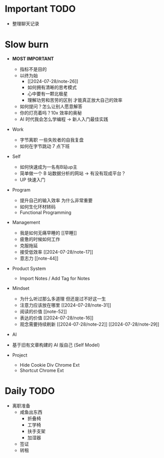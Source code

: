 # Important TODO
- 整理聊天记录

# Slow burn
- **MOST IMPORTANT**
  - 指标不是目的
  - 以终为始
    - [[2024-07-28/note-26]]
    - 如何拥有清晰的思考模式
    - 心中要有一颗北极星
    - 理解功劳和苦劳的区别 才能真正放大自己的效率
  - 如何提问？怎么让别人愿意解答
  - 你的灯亮着吗？10x 效率的奥秘
  - AI 时代我会怎么学编程 -> 新人入门最佳实践

- Work
  - 字节离职 一些失败者的自我复盘
  - 如何在字节跳动 7 点下班

- Self
  - 如何快速成为一名有B站up主
  - 简单做一个 B 站数据分析的网站 -> 有没有现成平台？
  - UP 快速入门

- Program
  - 提升自己的输入效率 为什么非常重要
  - 如何生化环材转码
  - Functional Programming

- Management
  - 我是如何无痛早睡的 [[早睡]]
  - 疲惫的时候如何工作
  - 克服拖延
  - 接受低效率 [[2024-07-28/note-17]]
  - 意志力 [[note-44]]

- Product System
  - Import Notes / Add Tag for Notes

- Mindset
  - 为什么听过那么多道理 但还是过不好这一生
  - 注意力应该放在哪里 [[2024-07-28/note-31]]
  - 阅读的价值 [[note-52]]
  - 表达的价值 [[2024-07-28/note-16]]
  - 观念需要持续刷新 [[2024-07-28/note-22]] [[2024-07-28/note-29]]

- AI
- 基于旧有文章构建的 AI 版自己 (Self Model)

- Project
  - Hide Cookie Div Chrome Ext
  - Shortcut Chrome Ext

# Daily TODO
- 离职准备
  - 咸鱼出东西
    - 折叠椅
    - 工学椅
    - 扶手支架
    - 加湿器
  - 签证
  - 转租